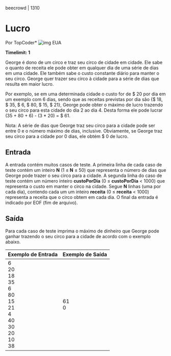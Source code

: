 beecrowd | 1310

# Lucro

Por TopCoder* ![img](https://resources.beecrowd.com.br/gallery/images/flags/us.gif) EUA

**Timelimit: 1**

George é dono de um circo e traz seu circo de cidade em cidade. Ele sabe o quanto de receita ele pode obter em qualquer dia de uma série de dias em uma cidade. Ele também sabe o custo constante diário para manter o seu circo. George quer trazer seu circo à cidade para a série de dias que resulta em maior lucro.

Por exemplo, se em uma determinada cidade o custo for de $ 20 por dia em um exemplo com 6 dias, sendo que as receitas previstas por dia são {$ 18, $ 35, $ 6, $ 80, $ 15, $ 21}, George pode obter o máximo de lucro trazendo o seu circo para esta cidade do dia 2 ao dia 4. Desta forma ele pode lucrar (35 + 80 + 6) - (3 * 20) = $ 61.

Nota: A série de dias que George traz seu circo para a cidade pode ser entre 0 e o número máximo de dias, inclusive. Obviamente, se George traz seu circo para a cidade por 0 dias, ele obtém $ 0 de lucro.

## Entrada

A entrada contém muitos casos de teste. A primeira linha de cada caso de teste contém um inteiro **N** (1 ≤ **N** ≤ 50) que representa o número de dias que George pode trazer o seu circo para a cidade. A segunda linha do caso de teste contém um número inteiro **custoPorDia** (0 ≤ **custoPorDia** < 1000) que representa o custo em manter o circo na cidade. Segue **N** linhas (uma por cada dia), contendo cada um um inteiro **receita** (0 ≤ **receita** < 1000) representa a receita que o circo obtem em cada dia. O final da entrada é indicado por EOF (fim de arquivo).

## Saída

Para cada caso de teste imprima o máximo de dinheiro que George pode ganhar trazendo o seu circo para a cidade de acordo com o exemplo abaixo.

| Exemplo de Entrada                                           | Exemplo de Saída |
| ------------------------------------------------------------ | ---------------- |
| 6<br/>20<br/>18<br/>35<br/>6<br/>80<br/>15<br/>21<br/>4<br/>40<br/>30<br/>20<br/>10<br/>38 | 61 <br />0       |